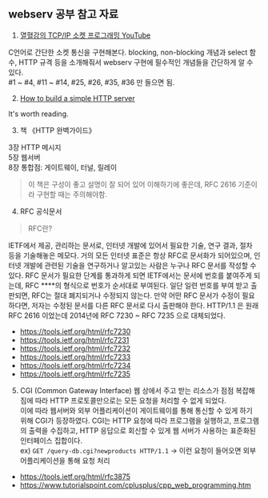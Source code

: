 ## webserv 공부 참고 자료

1. [열혈강의 TCP/IP 소켓 프로그래밍 YouTube](https://www.youtube.com/watch?v=zueHweOVc38&list=PL7mmuO705dG265DxvC-oZgKViaRGt2-eS&index=3)  

C언어로 간단한 소켓 통신을 구현해본다. blocking, non-blocking 개념과 select 함수, HTTP 규격 등을 소개해줘서 webserv 구현에 필수적인 개념들을 간단하게 알 수 있다.   
#1 ~ #4, #11 ~ #14, #25, #26, #35, #36 만 들으면 됨.   

2. [How to build a simple HTTP server](https://medium.com/from-the-scratch/http-server-what-do-you-need-to-know-to-build-a-simple-http-server-from-scratch-d1ef8945e4fa)

It's worth reading.

3. 책 《HTTP 완벽가이드》  

3장 HTTP 메시지  
5장 웹서버  
8장 통합점: 게이트웨이, 터널, 릴레이

> 이 책은 구성이 좋고 설명이 잘 되어 있어 이해하기에 좋은데, RFC 2616 기준이라 구현할 때는 주의해야함.  

4. RFC 공식문서  
> RFC란?  

IETF에서 제공, 관리하는 문서로, 인터넷 개발에 있어서 필요한 기술, 연구 결과, 절차 등을 기술해놓은 메모다. 거의 모든 인터넷 표준은 항상 RFC로 문서화가 되어있으며, 인터넷 개발에 관련된 기술을 연구하거나 알고있는 사람은 누구나 RFC 문서를 작성할 수 있다. RFC 문서가 필요한 단계를 통과하게 되면 IETF에서는 문서에 번호를 붙여주게 되는데, RFC ****의 형식으로 번호가 순서대로 부여된다. 일단 일련 번호를 부여 받고 출판되면, RFC는 절대 폐지되거나 수정되지 않는다. 만약 어떤 RFC 문서가 수정이 필요하다면, 저자는 수정된 문서를 다른 RFC 문서로 다시 출판해야 한다. HTTP/1.1 은 원래 RFC 2616 이었는데 2014년에 RFC 7230 ~ RFC 7235 으로 대체되었다.

+ https://tools.ietf.org/html/rfc7230
+ https://tools.ietf.org/html/rfc7231
+ https://tools.ietf.org/html/rfc7232
+ https://tools.ietf.org/html/rfc7233
+ https://tools.ietf.org/html/rfc7234
+ https://tools.ietf.org/html/rfc7235

5. CGI (Common Gateway Interface)
웹 상에서 주고 받는 리소스가 점점 복잡해짐에 따라 HTTP 프로토콜만으로는 모든 요청을 처리할 수 없게 되었다.  
이에 따라 웹서버와 외부 어플리케이션이 게이트웨이를 통해 통신할 수 있게 하기 위해 CGI가 등장하였다. CGI는 HTTP 요청에 따라 프로그램을 실행하고, 프로그램의 출력을 수집하고, HTTP 응답으로 회신할 수 있게 웹 서버가 사용하는 표준화된 인터페이스 집합이다.  
ex) `GET /query-db.cgi?newproducts HTTP/1.1` -> 이런 요청이 들어오면 외부 어플리케이션을 통해 요청 처리

+ https://tools.ietf.org/html/rfc3875
+ https://www.tutorialspoint.com/cplusplus/cpp_web_programming.htm